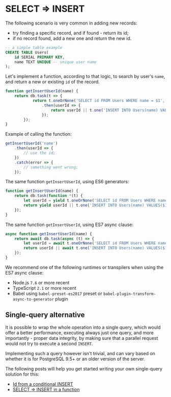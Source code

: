 # SELECT ⇒ INSERT

The following scenario is very common in adding new records:

* try finding a specific record, and if found - return its id;
* if no record found, add a new one and return the new id.

```sql
-- a simple table example
CREATE TABLE Users(
	id SERIAL PRIMARY KEY,
	name TEXT UNIQUE -- unique user name
);
```

Let's implement a function, according to that logic, to search by user's `name`, and return
a new or existing `id` of the record. 
 
```js
function getInsertUserId(name) {
    return db.task(t => {
            return t.oneOrNone('SELECT id FROM Users WHERE name = $1', name, u => u && u.id)
                .then(userId => {
                    return userId || t.one('INSERT INTO Users(name) VALUES($1) RETURNING id', name, u => u.id);
                });
        });
}
```

Example of calling the function:

```js 
getInsertUserId('name')
    .then(userId => {
        // use the id;
    })
    .catch(error => {
        // something went wrong;
    });
```

The same function `getInsertUserId`, using ES6 generators:

```js
function getInsertUserId(name) {
    return db.task(function *(t) {
        let userId = yield t.oneOrNone('SELECT id FROM Users WHERE name = $1', name, u => u && u.id);
        return yield userId || t.one('INSERT INTO Users(name) VALUES($1) RETURNING id', name, u => u.id);
    });
}
```

The same function `getInsertUserId`, using ES7 async clause:

```js
async function getInsertUserId(name) {
    return await db.task(async (t) => {
        let userId = await t.oneOrNone('SELECT id FROM Users WHERE name = $1', name, u => u && u.id);
        return userId || await t.one('INSERT INTO Users(name) VALUES($1) RETURNING id', name, u => u.id);
    });
}
```

We recommend one of the following runtimes or transpilers when using the ES7 async clause:
* Node.js `7.6` or more recent
* TypeScript `2.1` or more recent
* Babel using `babel-preset-es2017` preset or `babel-plugin-transform-async-to-generator` plugin

## Single-query alternative

It is possible to wrap the whole operation into a single query, which would offer a better
performance, executing always just one query, and more importantly - proper data integrity,
by making sure that a parallel request would not try to execute a second `INSERT`. 

Implementing such a query however isn't trivial, and can vary based on whether it is for
PostgreSQL 9.5+ or an older version of the server.

The following posts will help you get started writing your own single-query solution for this:

* [Id from a conditional INSERT](http://stackoverflow.com/questions/36083669/get-id-from-a-conditional-insert)
* [SELECT ⇒ INSERT in a function](http://stackoverflow.com/questions/15939902/is-select-or-insert-in-a-function-prone-to-race-conditions)
